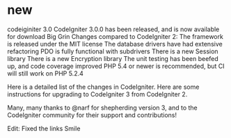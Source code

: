 # new
codeiginiter 3.0
CodeIgniter 3.0.0 has been released, and is now available for download Big Grin
Changes compared to CodeIgniter 2:
    The framework is released under the MIT license
    The database drivers have had extensive refactoring
    PDO is fully functional with subdrivers
    There is a new Session library
    There is a new Encryption library
    The unit testing has been beefed up, and code coverage improved
    PHP 5.4 or newer is recommended, but CI will still work on PHP 5.2.4

Here is a detailed list of the changes in CodeIgniter.
Here are some instructions for upgrading to CodeIgniter 3 from CodeIgniter 2.

Many, many thanks to @narf for shepherding version 3, and to the CodeIgniter community for their support and contributions!

Edit: Fixed the links Smile
